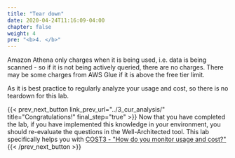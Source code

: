```yaml
---
title: "Tear down"
date: 2020-04-24T11:16:09-04:00
chapter: false
weight: 4
pre: "<b>4. </b>"
---
```


Amazon Athena only charges when it is being used, i.e. data is being scanned - so if it is not being actively queried, there are no charges. There may be some charges from AWS Glue if it is above the free tier limit.

As it is best practice to regularly analyze your usage and cost, so there is no teardown for this lab.


{{< prev_next_button link_prev_url="../3_cur_analysis/"  title="Congratulations!" final_step="true" >}}
Now that you have completed the lab, if you have implemented this knowledge in your environment,
you should re-evaluate the questions in the Well-Architected tool. This lab specifically helps you with
[COST3 - "How do you monitor usage and cost?"](https://docs.aws.amazon.com/wellarchitected/latest/framework/a-expenditure-and-usage-awareness.html)
{{< /prev_next_button >}}
